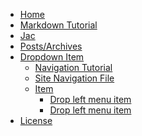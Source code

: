 <!-- pagetitle:Site Navigation -->
<!-- layout:page.php -->
- [Home]()
- [Markdown Tutorial](markdowntutorial)
- [Jac](jac)
- [Posts/Archives](archives)
- [Dropdown Item](javascript:void(0);)<!-- Use javascript:void(0); as the link target on top level items to avoid them being clickable and thus confusing visitors -->
  - [Navigation Tutorial](stellarnav)
  - [Site Navigation File](navigation)
  - [Item](javascript:void(0);)
    - [Drop left menu item](n)
    - [Drop left menu item](#)
- [License](license)
